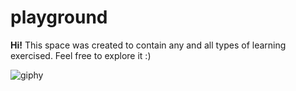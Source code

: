 # playground
**Hi!** This space was created to contain any and all types of learning exercised. Feel free to explore it :)

![giphy](https://user-images.githubusercontent.com/88555056/212938058-2b0d4b09-288b-4616-a78e-8330cf829f0f.gif)
